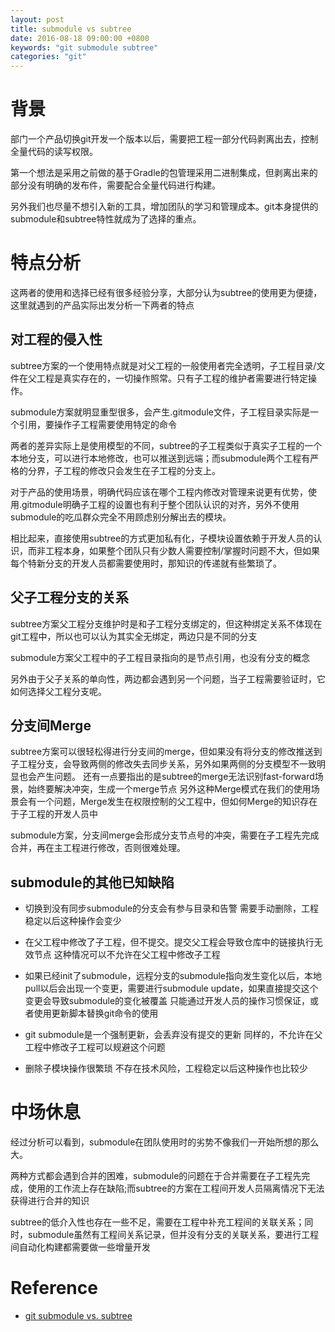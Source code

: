```yaml
---
layout: post
title: submodule vs subtree
date: 2016-08-18 09:00:00 +0800
keywords: "git submodule subtree"
categories: "git"
---
```

# 背景

部门一个产品切换git开发一个版本以后，需要把工程一部分代码剥离出去，控制全量代码的读写权限。

第一个想法是采用之前做的基于Gradle的包管理采用二进制集成，但剥离出来的部分没有明确的发布件，需要配合全量代码进行构建。

另外我们也尽量不想引入新的工具，增加团队的学习和管理成本。git本身提供的submodule和subtree特性就成为了选择的重点。

<!--more-->

# 特点分析

这两者的使用和选择已经有很多经验分享，大部分认为subtree的使用更为便捷，这里就遇到的产品实际出发分析一下两者的特点

## 对工程的侵入性
subtree方案的一个使用特点就是对父工程的一般使用者完全透明，子工程目录/文件在父工程是真实存在的，一切操作照常。只有子工程的维护者需要进行特定操作。

submodule方案就明显重型很多，会产生.gitmodule文件，子工程目录实际是一个引用，要操作子工程需要使用特定的命令

两者的差异实际上是使用模型的不同，subtree的子工程类似于真实子工程的一个本地分支，可以进行本地修改，也可以推送到远端；而submodule两个工程有严格的分界，子工程的修改只会发生在子工程的分支上。

对于产品的使用场景，明确代码应该在哪个工程内修改对管理来说更有优势，使用.gitmodule明确子工程的设置也有利于整个团队认识的对齐，另外不使用submodule的吃瓜群众完全不用顾虑别分解出去的模块。

相比起来，直接使用subtree的方式更加私有化，子模块设置依赖于开发人员的认识，而非工程本身，如果整个团队只有少数人需要控制/掌握时问题不大，但如果每个特新分支的开发人员都需要使用时，那知识的传递就有些繁琐了。

## 父子工程分支的关系
subtree方案父工程分支维护时是和子工程分支绑定的，但这种绑定关系不体现在git工程中，所以也可以认为其实全无绑定，两边只是不同的分支

submodule方案父工程中的子工程目录指向的是节点引用，也没有分支的概念

另外由于父子关系的单向性，两边都会遇到另一个问题，当子工程需要验证时，它如何选择父工程分支呢。

## 分支间Merge
subtree方案可以很轻松得进行分支间的merge，但如果没有将分支的修改推送到子工程分支，会导致两侧的修改失去同步关系，另外如果两侧的分支模型不一致明显也会产生问题。
还有一点要指出的是subtree的merge无法识别fast-forward场景，始终要解决冲突，生成一个merge节点
另外这种Merge模式在我们的使用场景会有一个问题，Merge发生在权限控制的父工程中，但如何Merge的知识存在于子工程的开发人员中

submodule方案，分支间merge会形成分支节点号的冲突，需要在子工程先完成合并，再在主工程进行修改，否则很难处理。

## submodule的其他已知缺陷
* 切换到没有同步submodule的分支会有参与目录和告警
需要手动删除，工程稳定以后这种操作会变少

* 在父工程中修改了子工程，但不提交。提交父工程会导致仓库中的链接执行无效节点
这种情况可以不允许在父工程中修改子工程

* 如果已经init了submodule，远程分支的submodule指向发生变化以后，本地pull以后会出现一个变更，需要进行submodule update，如果直接提交这个变更会导致submodule的变化被覆盖
只能通过开发人员的操作习惯保证，或者使用更新脚本替换git命令的使用

* git submodule是一个强制更新，会丢弃没有提交的更新
同样的，不允许在父工程中修改子工程可以规避这个问题

* 删除子模块操作很繁琐
不存在技术风险，工程稳定以后这种操作也比较少

# 中场休息
经过分析可以看到，submodule在团队使用时的劣势不像我们一开始所想的那么大。

两种方式都会遇到合并的困难，submodule的问题在于合并需要在子工程先完成，使用的工作流上存在缺陷;而subtree的方案在工程间开发人员隔离情况下无法获得进行合并的知识

subtree的低介入性也存在一些不足，需要在工程中补充工程间的关联关系；同时，submodule虽然有工程间关系记录，但并没有分支的关联关系，要进行工程间自动化构建都需要做一些增量开发

# Reference
* [git submodule vs. subtree](http://blog.hjhjw1991.net/blog/2015/11/14/git%20submodule%20vs%20subtree/)
